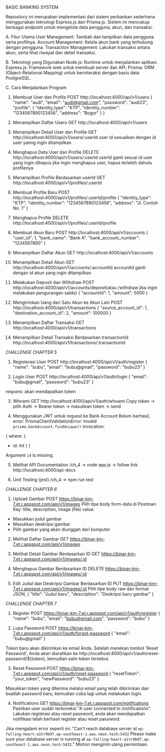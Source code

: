 BASIC BANKING SYSTEM

Repository ini merupakan implementasi dari sistem perbankan sederhana menggunakan teknologi Express.js dan Prisma.js. Sistem ini mencakup berbagai endpoint untuk mengelola data pengguna, akun, dan transaksi.

A. Fitur Utama
User Management: Tambah dan tampilkan data pengguna serta profilnya.
Account Management: Kelola akun bank yang terhubung dengan pengguna.
Transaction Management: Lakukan transaksi antara akun, serta lihat riwayat dan detail transaksi.

B. Teknologi yang Digunakan
Node.js: Runtime untuk menjalankan aplikasi.
Express.js: Framework web untuk membuat server dan API.
Prisma: ORM (Object-Relational Mapping) untuk berinteraksi dengan basis data PostgreSQL.

C. Cara Menjalankan Program
1. Membuat User dan Profile
POST http://localhost:4000/api/v1/users
{
    "name": "audi",
    "email": "audi@gmail.com",
    "password": "audi23",
    "profile": {
        "identity_type": "KTP",
        "identity_number": "1234567890123456",
        "address": "Bogor"
    }
}

2. Menampilkan Daftar Users
GET http://localhost:4000/api/v1/users

3. Menampilkan Detail User dan Profile
GET http://localhost:4000/api/v1/users/:userId
user Id sesuaikan dengan id user yanng ingin ditampilkan

4. Menghapus Data User dan Profile
DELETE http://localhost:4000/api/v1/users/:userId 
userId ganti sesuai id user yang ingin dihapus
jika ingin menghapus user, hapus terlebih dahulu profilenya

5. Menampilkan Profile Berdasarkan userId
GET http://localhost:4000/api/v1/profiles/:userId

6. Membuat Profile Baru
POST http://localhost:4000/api/v1/profiles/:userId/profile
{
    "identity_type": "KTP",
    "identity_number": "1234567890123456",
    "address": "Jl. Contoh No. 1"
}

7. Menghapus Profile
DELETE http://localhost:4000/api/v1/profiles/:userId/profile

8. Membuat Akun Baru
POST http://localhost:4000/api/v1/accounts
{
    "user_id": 1,
    "bank_name": "Bank A",
    "bank_account_number": "1234567890"
}

9. Menampilkan Daftar Akun
GET http://localhost:4000/api/v1/accounts

10. Menampilkan Detail Akun
GET http://localhost:4000/api/v1/accounts/:accountId
accountId ganti dengan id akun yang ingin ditampilkan

11. Melakukan Deposit dan WIthdraw
POST http://localhost:4000/api/v1/accounts/deposit(atau /withdraw jika ingin melakukan pengurangan saldo)
{
    "accountId": 1,
    "amount": 5000
}

12. Mengirimkan Uang dari Satu Akun ke Akun Lain
POST http://localhost:4000/api/v1/transactions
{
    "source_account_id": 1,
    "destination_account_id": 2,
    "amount": 100000
}

13. Menampilkan Daftar Transaksi
GET http://localhost:4000/api/v1/transactions

14. Menampilkan Detail Transaksi Berdasarkan transactionId
http://localhost:4000/api/v1/transactions/:transactionId

*CHALLENGE CHAPTER 5*
1. Registerasi User
POST http://localhost:4000/api/v1/auth/register
{
    "name": "bubu",
    "email": "bubu@gmail",
    "password": "bubu23"
}

2. Login User
POST http://localhost:4000/api/v1/auth/login
{
    "email": "bubu@gmail",
    "password": "bubu23"
}

respons: akan mendapatkan token

3. Whoami
GET http://localhost:4000/api/v1/auth/whoami
Copy token -> pilih Auth -> Bearer token -> masukkan token -> send

4. Menggunakan JWT untuk request ke Bank Account
Belum berhasil, error:
PrismaClientValidationError: 
Invalid `prisma.bankAccount.findUnique()` invocation:

{
  where: {
+   id: Int
  }
}

Argument `id` is missing.

5. Melihat API Documentation
/ch_4 -> node app.js -> follow link http://localhost:4000/api-docs

6. Unit Testing (jest) 
/ch_4 -> npm run test

*CHALLENGE CHAPTER 6*
1. Upload Gambar
POST https://binar-km-7.et.r.appspot.com/api/v1/images
Pilih tipe body form-data di Postman: 
Key: title, description, image (file)
value: 
- Masukkan judul gambar
- Masukkan deskripsi gambar
- Pilih gambar yang akan diunggah dari komputer

2. Melihat Daftar Gambar
GET https://binar-km-7.et.r.appspot.com/api/v1/images

3. Melihat Detail Gambar Berdasarkan ID
GET https://binar-km-7.et.r.appspot.com/api/v1/images/:id

4. Menghapus Gambar Berdasarkan ID 
DELETE https://binar-km-7.et.r.appspot.com/api/v1/images/:id

5. Edit Judul dan Deskripsi Gambar Berdasarkan ID
PUT https://binar-km-7.et.r.appspot.com/api/v1/images/:id
Pilih tipe body raw dan format JSON,
{
  "title": "Judul baru",
  "description": "Deskripsi baru gambar"
}

*CHALLENGE CHAPTER 7*
1. Register
POST https://binar-km-7.et.r.appspot.com/api/v1/auth/register
{
    "name": "bubu",
    "email": "bubu@gmail.com",
    "password": "bubu"
}

2. Lupa Password
POST https://binar-km-7.et.r.appspot.com/api/v1/auth/forgot-password
{
    "email": "bubu@gmail"
}

Token baru akan dikirimkan ke email Anda. Setelah menekan tombol 'Reset Password', Anda akan diarahkan ke http://localhost:4000/api/v1/auth/reset-password/${token}, kemudian salin token tersebut.

3. Reset Password
POST https://binar-km-7.et.r.appspot.com/api/v1/auth/reset-password
{
    "resetToken": "your_token",
    "newPassword": "bubu23"
}

Masukkan token yang diterima melalui email yang telah dikirimkan dan buatlah password baru, kemudian coba lagi untuk melakukan login.

4. Notifications
GET https://binar-km-7.et.r.appspot.com/notifications
Pastikan user sudah terkoneksi "A user connected to /notifications".
Lakukan registrasi atau reset password, anda akan mendapatkan notifikasi telah berhasil register atau reset password.

Jika mengalami error seperti ini:
"Can't reach database server at `ep-falling-heart-a1tr9b97.ap-southeast-1.aws.neon.tech:5432`
Please make sure your database server is running at `ep-falling-heart-a1tr9b97.ap-southeast-1.aws.neon.tech:5432`."
Mohon mengirim ulang permintaan.



